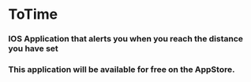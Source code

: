 # ToTime

### IOS Application that alerts you when you reach the distance you have set
### This application will be available for free on the AppStore.
